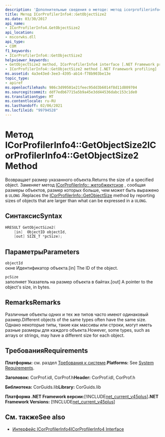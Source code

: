 ```yaml
---
description: 'Дополнительные сведения о методе: метод icorprofilerinfo4:: GetObjectSize2'
title: Метод ICorProfilerInfo4::GetObjectSize2
ms.date: 03/30/2017
api_name:
- ICorProfilerInfo4.GetObjectSize2
api_location:
- mscorwks.dll
api_type:
- COM
f1_keywords:
- ICorProfilerInfo4::GetObjectSize2
helpviewer_keywords:
- GetObjectSize2 method, ICorProfilerInfo4 interface [.NET Framework profiling]
- ICorProfilerInfo4::GetObjectSize2 method [.NET Framework profiling]
ms.assetid: 4a3e43ed-3ee3-4395-ab14-f78b903be13e
topic_type:
- apiref
ms.openlocfilehash: 986c3d99501e21feec95dd3b6014f8d11d809704
ms.sourcegitcommit: ddf7edb67715a5b9a45e3dd44536dabc153c1de0
ms.translationtype: MT
ms.contentlocale: ru-RU
ms.lasthandoff: 02/06/2021
ms.locfileid: "99794528"
---
```

# <a name="icorprofilerinfo4getobjectsize2-method"></a><span data-ttu-id="d024a-103">Метод ICorProfilerInfo4::GetObjectSize2</span><span class="sxs-lookup"><span data-stu-id="d024a-103">ICorProfilerInfo4::GetObjectSize2 Method</span></span>

<span data-ttu-id="d024a-104">Возвращает размер указанного объекта.</span><span class="sxs-lookup"><span data-stu-id="d024a-104">Returns the size of a specified object.</span></span> <span data-ttu-id="d024a-105">Заменяет метод [ICorProfilerInfo:: жетобжектсизе](icorprofilerinfo-getobjectsize-method.md) , сообщая размеры объектов, размер которых больше, чем может быть выражено в `ULONG` .</span><span class="sxs-lookup"><span data-stu-id="d024a-105">Replaces the [ICorProfilerInfo::GetObjectSize](icorprofilerinfo-getobjectsize-method.md) method by reporting sizes of objects that are larger than what can be expressed in a `ULONG`.</span></span>  
  
## <a name="syntax"></a><span data-ttu-id="d024a-106">Синтаксис</span><span class="sxs-lookup"><span data-stu-id="d024a-106">Syntax</span></span>  
  
```cpp  
HRESULT GetObjectSize2(  
    [in]  ObjectID objectId,  
    [out] SIZE_T *pcSize);  
```  
  
## <a name="parameters"></a><span data-ttu-id="d024a-107">Параметры</span><span class="sxs-lookup"><span data-stu-id="d024a-107">Parameters</span></span>  

 `objectId`  
 <span data-ttu-id="d024a-108">окне Идентификатор объекта.</span><span class="sxs-lookup"><span data-stu-id="d024a-108">[in] The ID of the object.</span></span>  
  
 `pcSize`  
 <span data-ttu-id="d024a-109">заполняет Указатель на размер объекта в байтах.</span><span class="sxs-lookup"><span data-stu-id="d024a-109">[out] A pointer to the object's size, in bytes.</span></span>  
  
## <a name="remarks"></a><span data-ttu-id="d024a-110">Remarks</span><span class="sxs-lookup"><span data-stu-id="d024a-110">Remarks</span></span>  

 <span data-ttu-id="d024a-111">Различные объекты одних и тех же типов часто имеют одинаковый размер.</span><span class="sxs-lookup"><span data-stu-id="d024a-111">Different objects of the same types often have the same size.</span></span> <span data-ttu-id="d024a-112">Однако некоторые типы, такие как массивы или строки, могут иметь разные размеры для каждого объекта.</span><span class="sxs-lookup"><span data-stu-id="d024a-112">However, some types, such as arrays or strings, may have a different size for each object.</span></span>  
  
## <a name="requirements"></a><span data-ttu-id="d024a-113">Требования</span><span class="sxs-lookup"><span data-stu-id="d024a-113">Requirements</span></span>  

 <span data-ttu-id="d024a-114">**Платформы:** см. раздел [Требования к системе](../../get-started/system-requirements.md).</span><span class="sxs-lookup"><span data-stu-id="d024a-114">**Platforms:** See [System Requirements](../../get-started/system-requirements.md).</span></span>  
  
 <span data-ttu-id="d024a-115">**Заголовок:** CorProf.idl, CorProf.h</span><span class="sxs-lookup"><span data-stu-id="d024a-115">**Header:** CorProf.idl, CorProf.h</span></span>  
  
 <span data-ttu-id="d024a-116">**Библиотека:** CorGuids.lib</span><span class="sxs-lookup"><span data-stu-id="d024a-116">**Library:** CorGuids.lib</span></span>  
  
 <span data-ttu-id="d024a-117">**Платформа .NET Framework версии:**[!INCLUDE[net_current_v45plus](../../../../includes/net-current-v45plus-md.md)]</span><span class="sxs-lookup"><span data-stu-id="d024a-117">**.NET Framework Versions:** [!INCLUDE[net_current_v45plus](../../../../includes/net-current-v45plus-md.md)]</span></span>  
  
## <a name="see-also"></a><span data-ttu-id="d024a-118">См. также</span><span class="sxs-lookup"><span data-stu-id="d024a-118">See also</span></span>

- [<span data-ttu-id="d024a-119">Интерфейс ICorProfilerInfo4</span><span class="sxs-lookup"><span data-stu-id="d024a-119">ICorProfilerInfo4 Interface</span></span>](icorprofilerinfo4-interface.md)
